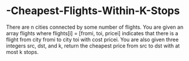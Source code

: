 # -Cheapest-Flights-Within-K-Stops
There are n cities connected by some number of flights. You are given an array flights where flights[i] = [fromi, toi, pricei] indicates that there is a flight from city fromi to city toi with cost pricei.  You are also given three integers src, dst, and k, return the cheapest price from src to dst with at most k stops. 
